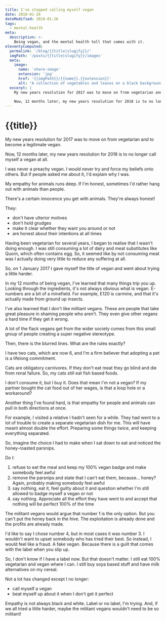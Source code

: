 ```yaml
---
title: I've stopped calling myself vegan
date: 2018-01-26
dateModified: 2018-01-26
tags:
  - mental-health
meta:
  description: >-
    Being vegan, and the mental health toll that comes with it.
eleventyComputed:
  permalink: '/blog/{{title|slugify}}/'
  imgPath: '/posts/{{title|slugify}}/images'
  meta:
    image:
      name: 'share-image'
      extension: 'jpg'
      href: '{{imgPath}}/{{name}}.{{extension}}'
      alt: "A collection of vegetables and leaves on a black background."
  excerpt: |
    My new years resolution for 2017 was to move on from vegetarian and to become a legitimate vegan.

    Now, 12 months later, my new years resolution for 2018 is to no longer call myself a vegan at all.
---
```


# {{title}}

My new years resolution for 2017 was to move on from vegetarian and to become a legitimate vegan.

Now, 12 months later, my new years resolution for 2018 is to no longer call myself a vegan at all.

I was never a preachy vegan. I would never try and force my beliefs onto others. But if people asked me about it, I'd explain why I was. 

My empathy for animals runs deep. If I'm honest, sometimes I'd rather hang out with animals than people.

There's a certain innocence you get with animals. They're always honest!

They:
- don't have ulterior motives
- don't hold grudges
- make it clear whether they want you around or not
- are honest about their intentions at all times

Having been vegetarian for several years, I began to realise that I wasn't doing enough. I was still consuming a lot of dairy and meat substitutes like Quorn, which often contains egg. So, it seemed like by not consuming meat was I actually doing very little to reduce any suffering at all.

So, on 1 January 2017 I gave myself the title of vegan and went about trying a little harder.

In my 12 months of being vegan, I've learned that many things trip you up. Looking through the ingredients, it's not always obvious what is vegan. E-numbers are a bit of a minefield. For example, E120 is carmine, and that it's actually made from ground up insects.

I've also learned that I don't like militant vegans. These are people that take great pleasure in shaming people who aren't. They even give other vegans a hard time if they get it wrong.

A lot of the flack vegans get from the wider society comes from this small group of people creating a super negative stereotype.

Then, there is the blurred lines. What are the rules exactly?

I have two cats, which are now 6, and I'm a firm believer that adopting a pet is a lifelong commitment.

Cats are obligatory carnivores. If they don't eat meat they go blind and die from renal failure. So, my cats still eat fish based foods.

I don't consume it, but I buy it. Does that mean I'm not a vegan? If my partner bought the cat food out of her wages, is that a loop hole or a workaround?

Another thing I've found hard, is that empathy for people and animals can pull in both directions at once.

For example, I visited a relative I hadn't seen for a while. They had went to a lot of trouble to create a separate vegetarian dish for me. This will have meant almost double the effort. Preparing some things twice, and keeping everything separated.

So, imagine the choice I had to make when I sat down to eat and noticed the honey-roasted parsnips.

Do I:
1. refuse to eat the meal and keep my 100% vegan badge and make somebody feel awful
2. remove the parsnips and state that I can't eat them, because… honey? Again, probably making somebody feel awful
3. say nothing, eat it, feel guilty about it and question whether I'm still allowed to badge myself a vegan or not
4. say nothing. Appreciate all the effort they have went to and accept that nothing will be perfect 100% of the time

The militant vegans would argue that number 1 is the only option. But you can't put the honey back in the hive. The exploitation is already done and the profits are already made.

I'd like to say I chose number 4, but in most cases it was number 3. I wouldn't want to upset somebody who has tried their best. So instead, I would feel like a fraud. A fake vegan. Because there is a guilt that comes with the label when you slip up.

So, I don't know if I have a label now. But that doesn't matter. I still eat 100% vegetarian and vegan where I can. I still buy soya based stuff and have milk alternatives on my cereal.

Not a lot has changed except I no longer:
- call myself a vegan
- beat myself up about it when I don't get it perfect

Empathy is not always black and white. Label or no label, I'm trying. And, if we all tried a little harder, maybe the militant vegans wouldn't need to be so militant!
